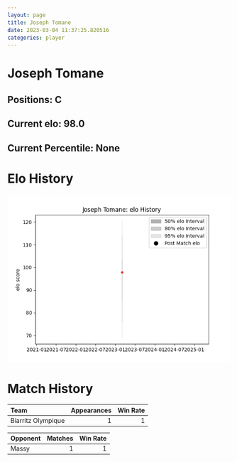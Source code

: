```yaml
---  
layout: page  
title: Joseph Tomane  
date: 2023-03-04 11:37:25.820516  
categories: player  
---
```

# Joseph Tomane

## Positions: C

## Current elo: 98.0

## Current Percentile: None

# Elo History


![elo history](history_JosephTomane.png)
# Match History


| Team               |   Appearances |   Win Rate |
|:-------------------|--------------:|-----------:|
| Biarritz Olympique |             1 |          1 |

| Opponent   |   Matches |   Win Rate |
|:-----------|----------:|-----------:|
| Massy      |         1 |          1 |